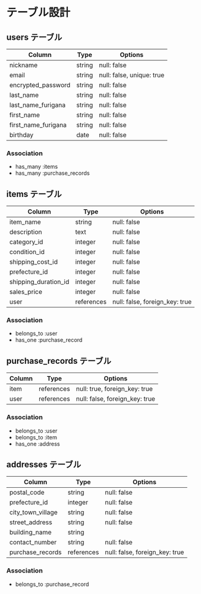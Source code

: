 # テーブル設計

## users テーブル

| Column              | Type   | Options     |
| ------------------- | ------ | ----------- |
| nickname            | string | null: false |
| email               | string | null: false, unique: true |
| encrypted_password  | string | null: false |
| last_name           | string | null: false |
| last_name_furigana  | string | null: false |
| first_name          | string | null: false |
| first_name_furigana | string | null: false |
| birthday            | date   | null: false |

### Association

- has_many :items
- has_many :purchase_records


##  items テーブル

| Column                    | Type       | Options     |
| ------------------------- | ---------- | ----------- |
| item_name                 | string     | null: false |
| description               | text       | null: false |
| category_id               | integer    | null: false |
| condition_id              | integer    | null: false |
| shipping_cost_id          | integer    | null: false |
| prefecture_id             | integer    | null: false |
| shipping_duration_id      | integer    | null: false |
| sales_price               | integer    | null: false |
| user                      | references | null: false, foreign_key: true |

### Association

- belongs_to :user
- has_one    :purchase_record


## purchase_records テーブル

| Column  | Type       | Options     |
| ------- | ---------- | ----------- |
| item    | references | null: true,  foreign_key: true |
| user    | references | null: false, foreign_key: true |

### Association

- belongs_to :user
- belongs_to :item
- has_one    :address


##  addresses テーブル

| Column              | Type       | Options     |
| ------------------  | ---------- | ----------- |
| postal_code         | string     | null: false |
| prefecture_id       | integer    | null: false |
| city_town_village   | string     | null: false |
| street_address      | string     | null: false |
| building_name       | string     |
| contact_number      | string     | null: false |
| purchase_records    | references | null: false, foreign_key: true |

### Association

- belongs_to :purchase_record
